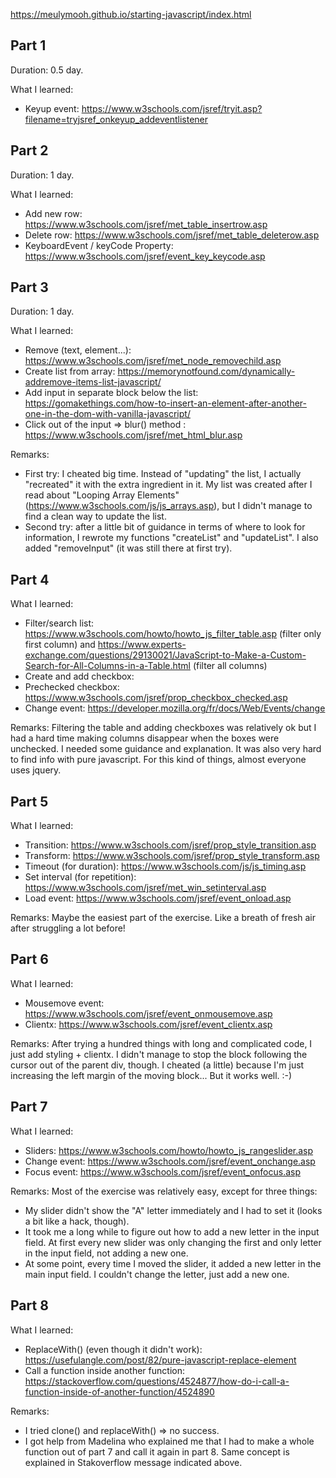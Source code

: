 https://meulymooh.github.io/starting-javascript/index.html

## Part 1

Duration: 0.5 day.

What I learned:
- Keyup event: https://www.w3schools.com/jsref/tryit.asp?filename=tryjsref_onkeyup_addeventlistener

## Part 2

Duration: 1 day.

What I learned:
- Add new row: https://www.w3schools.com/jsref/met_table_insertrow.asp
- Delete row: https://www.w3schools.com/jsref/met_table_deleterow.asp
- KeyboardEvent / keyCode Property: https://www.w3schools.com/jsref/event_key_keycode.asp

## Part 3

Duration: 1 day.

What I learned:
- Remove (text, element...): https://www.w3schools.com/jsref/met_node_removechild.asp
- Create list from array: https://memorynotfound.com/dynamically-addremove-items-list-javascript/
- Add input in separate block below the list: https://gomakethings.com/how-to-insert-an-element-after-another-one-in-the-dom-with-vanilla-javascript/
- Click out of the input => blur() method : https://www.w3schools.com/jsref/met_html_blur.asp

Remarks:
- First try: I cheated big time. Instead of "updating" the list, I actually "recreated" it with the extra ingredient in it. My list was created after I read about "Looping Array Elements" (https://www.w3schools.com/js/js_arrays.asp), but I didn't manage to find a clean way to update the list. 
- Second try: after a little bit of guidance in terms of where to look for information, I rewrote my functions "createList" and  "updateList". I also added "removeInput" (it was still there at first try).

## Part 4

What I learned:
- Filter/search list: https://www.w3schools.com/howto/howto_js_filter_table.asp (filter only first column) and https://www.experts-exchange.com/questions/29130021/JavaScript-to-Make-a-Custom-Search-for-All-Columns-in-a-Table.html (filter all columns)
- Create and add checkbox: 
- Prechecked checkbox: https://www.w3schools.com/jsref/prop_checkbox_checked.asp
- Change event: https://developer.mozilla.org/fr/docs/Web/Events/change

Remarks:
Filtering the table and adding checkboxes was relatively ok but I had a hard time making columns disappear when the boxes were unchecked. I needed some guidance and explanation. It was also very hard to find info with pure javascript. For this kind of things, almost everyone uses jquery.

## Part 5

What I learned:
- Transition: https://www.w3schools.com/jsref/prop_style_transition.asp
- Transform: https://www.w3schools.com/jsref/prop_style_transform.asp
- Timeout (for duration): https://www.w3schools.com/js/js_timing.asp
- Set interval (for repetition): https://www.w3schools.com/jsref/met_win_setinterval.asp
- Load event: https://www.w3schools.com/jsref/event_onload.asp

Remarks:
Maybe the easiest part of the exercise. Like a breath of fresh air after struggling a lot before!

## Part 6

What I learned:
- Mousemove event: https://www.w3schools.com/jsref/event_onmousemove.asp
- Clientx: https://www.w3schools.com/jsref/event_clientx.asp

Remarks:
After trying a hundred things with long and complicated code, I just add styling + clientx. I didn't manage to stop the block following the cursor out of the parent div, though. I cheated (a little) because I'm just increasing the left margin of the moving block... But it works well. :-)

## Part 7

What I learned:
- Sliders: https://www.w3schools.com/howto/howto_js_rangeslider.asp
- Change event: https://www.w3schools.com/jsref/event_onchange.asp
- Focus event: https://www.w3schools.com/jsref/event_onfocus.asp

Remarks:
Most of the exercise was relatively easy, except for three things: 
- My slider didn't show the "A" letter immediately and I had to set it (looks a bit like a hack, though).
- It took me a long while to figure out how to add a new letter in the input field. At first every new slider was only changing the first and only letter in the input field, not adding a new one.
- At some point, every time I moved the slider, it added a new letter in the main input field. I couldn't change the letter, just add a new one.

## Part 8

What I learned:
- ReplaceWith() (even though it didn't work): https://usefulangle.com/post/82/pure-javascript-replace-element
- Call a function inside another function: https://stackoverflow.com/questions/4524877/how-do-i-call-a-function-inside-of-another-function/4524890

Remarks:
- I tried clone() and replaceWith() => no success.
- I got help from Madelina who explained me that I had to make a whole function out of part 7 and call it again in part 8. Same concept is explained in Stakoverflow message indicated above.